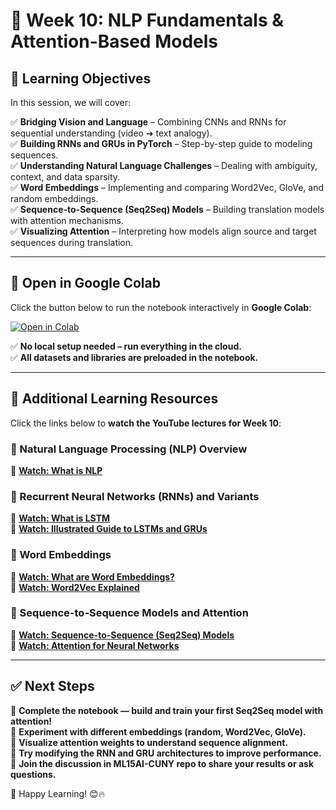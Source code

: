 # 📌 Week 10: NLP Fundamentals & Attention-Based Models

## 🎯 Learning Objectives  
In this session, we will cover:

✅ **Bridging Vision and Language** – Combining CNNs and RNNs for sequential understanding (video ➔ text analogy).  
✅ **Building RNNs and GRUs in PyTorch** – Step-by-step guide to modeling sequences.  
✅ **Understanding Natural Language Challenges** – Dealing with ambiguity, context, and data sparsity.  
✅ **Word Embeddings** – Implementing and comparing Word2Vec, GloVe, and random embeddings.  
✅ **Sequence-to-Sequence (Seq2Seq) Models** – Building translation models with attention mechanisms.  
✅ **Visualizing Attention** – Interpreting how models align source and target sequences during translation.

---

## 📂 Open in Google Colab  
Click the button below to run the notebook interactively in **Google Colab**:

[![Open in Colab](https://colab.research.google.com/assets/colab-badge.svg)](https://colab.research.google.com/github/PKhosravi-CityTech/ML15AI-CUNY/blob/main/Week10/Week10.ipynb)  

✅ **No local setup needed – run everything in the cloud.**  
✅ **All datasets and libraries are preloaded in the notebook.**  

---

## 🎥 Additional Learning Resources  
Click the links below to **watch the YouTube lectures for Week 10**:

### 🔹 Natural Language Processing (NLP) Overview  
📌 **[Watch: What is NLP](https://youtu.be/fLvJ8VdHLA0?si=FjQJyKNet0PUJs92)**  

### 🔹 Recurrent Neural Networks (RNNs) and Variants  
📌 **[Watch: What is LSTM](https://youtu.be/b61DPVFX03I?si=SdAP_V-aih21lhB9)**  
📌 **[Watch: Illustrated Guide to LSTMs and GRUs](https://youtu.be/8HyCNIVRbSU?si=NBs6Ba0IyMfc11zL)**  

### 🔹 Word Embeddings  
📌 **[Watch: What are Word Embeddings?](https://youtu.be/wgfSDrqYMJ4?si=tifRhlmgEAbDMjVG)**  
📌 **[Watch: Word2Vec Explained](https://youtu.be/viZrOnJclY0?si=KKNAe4mAg4vZEju2)**  

### 🔹 Sequence-to-Sequence Models and Attention  
📌 **[Watch: Sequence-to-Sequence (Seq2Seq) Models](https://youtu.be/L8HKweZIOmg?si=MdxJc4V5866474a_)**  
📌 **[Watch: Attention for Neural Networks](https://youtu.be/PSs6nxngL6k?si=Vj2idUqys6nuOcyP)**  

---

## ✅ Next Steps  
📌 **Complete the notebook — build and train your first Seq2Seq model with attention!**  
📌 **Experiment with different embeddings (random, Word2Vec, GloVe).**  
📌 **Visualize attention weights to understand sequence alignment.**  
📌 **Try modifying the RNN and GRU architectures to improve performance.**  
📌 **Join the discussion in ML15AI-CUNY repo to share your results or ask questions.**

🚀 Happy Learning! 😊🔥

